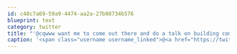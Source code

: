 ```yaml
---
id: c48c7a69-59a9-4474-aa2a-27b08734b576
blueprint: text
category: twitter
title: "'@cqwww want me to come out there and do a talk on building community &amp; coworking spaces?"
caption: '<span class="username username_linked">@<a href="https://twitter.com/cqwww" title="Kris Constable">cqwww</a></span> want me to come out there and do a talk on building community &amp; coworking spaces?'
---
```

